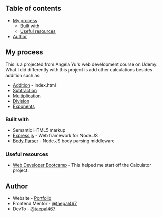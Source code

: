 ## Table of contents

- [My process](#my-process)
  - [Built with](#built-with)
  - [Useful resources](#useful-resources)
- [Author](#author)

## My process

This is a projected from Angela Yu's web development course on Udemy. What I did differently with this project is add other calculations besides addition such as:
- [Addition](http://localhost:3000/) - index.html
- [Subtraction](http://localhost:3000/subtract) 
- [Multiplication](http://localhost:3000/multiplication) 
- [Division](http://localhost:3000/divide)
- [Exponents](http://localhost:3000/power) 

### Built with

- Semantic HTML5 markup
- [Express.js](https://expressjs.com/) - Web framework for Node.JS
- [Body Parser](https://www.npmjs.com/package/body-parser) - Node.JS body parsing middleware



### Useful resources

- [Web Developer Bootcamp](https://www.udemy.com/course/the-complete-web-development-bootcamp/) - This helped me start off the Calculator project.


## Author

- Website - [Portfolio](https://taepal467.github.io/Chantae_P/)
- Frontend Mentor - [@taepal467](https://www.frontendmentor.io/profile/taepal467)
- DevTo - [@taepal467](https://dev.to/taepal467)


